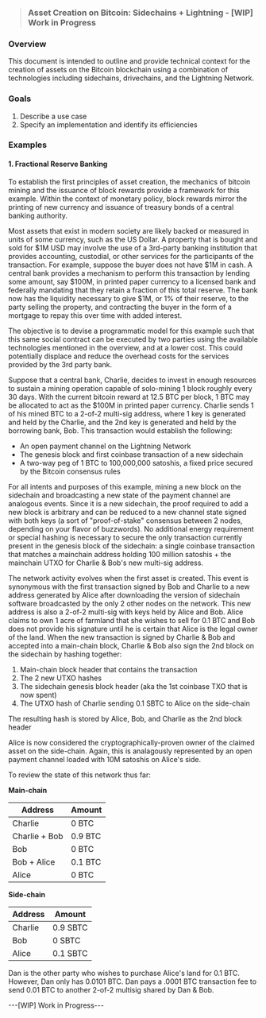> ### Asset Creation on Bitcoin: Sidechains + Lightning - [WIP] Work in Progress
### Overview

This document is intended to outline and provide technical context for the creation of assets on the Bitcoin blockchain using a combination of technologies including sidechains, drivechains, and the Lightning Network.

### Goals 
1. Describe a use case
2. Specify an implementation and identify its efficiencies

### Examples

#### 1. Fractional Reserve Banking

To establish the first principles of asset creation, the mechanics of bitcoin mining and the issuance of block rewards provide a framework for this example. Within the context of monetary policy, block rewards mirror the printing of new currency and issuance of treasury bonds of a central banking authority. 

Most assets that exist in modern society are likely backed or measured in units of some currency, such as the US Dollar. A property that is bought and sold for $1M USD may involve the use of a 3rd-party banking institution that provides accounting, custodial, or other services for the participants of the transaction. For example, suppose the buyer does not have $1M in cash. A central bank provides a mechanism to perform this transaction by lending some amount, say $100M, in printed paper currency to a licensed bank and federally mandating that they retain a fraction of this total reserve. The bank now has the liquidity necessary to give $1M, or 1% of their reserve, to the party selling the property, and contracting the buyer in the form of a mortgage to repay this over time with added interest.

The objective is to devise a programmatic model for this example such that this same social contract can be executed by two parties using the available technologies mentioned in the overview, and at a lower cost. This could potentially displace and reduce the overhead costs for the services provided by the 3rd party bank.

Suppose that a central bank, Charlie, decides to invest in enough resources to sustain a mining operation capable of solo-mining 1 block roughly every 30 days. With the current bitcoin reward at 12.5 BTC per block, 1 BTC may be allocated to act as the $100M in printed paper currency. Charlie sends 1 of his mined BTC to a 2-of-2 multi-sig address, where 1 key is generated and held by the Charlie, and the 2nd key is generated and held by the borrowing bank, Bob. This transaction would establish the following:
- An open payment channel on the Lightning Network
- The genesis block and first coinbase transaction of a new sidechain
- A two-way peg of 1 BTC to 100,000,000 satoshis, a fixed price secured by the Bitcoin consensus rules

For all intents and purposes of this example, mining a new block on the sidechain and broadcasting a new state of the payment channel are analogous events. Since it is a new sidechain, the proof required to add a new block is arbitrary and can be reduced to a new channel state signed with both keys (a sort of "proof-of-stake" consensus between 2 nodes, depending on your flavor of buzzwords). No additional energy requirement or special hashing is necessary to secure the only transaction currently present in the genesis block of the sidechain: a single coinbase transaction that matches a mainchain address holding 100 million satoshis + the mainchain UTXO for Charlie & Bob's new multi-sig address.

The network activity evolves when the first asset is created. This event is synonymous with the first transaction signed by Bob and Charlie to a new address generated by Alice after downloading the version of sidechain software broadcasted by the only 2 other nodes on the network. This new address is also a 2-of-2 multi-sig with keys held by Alice and Bob. Alice claims to own 1 acre of farmland that she wishes to sell for 0.1 BTC and Bob does not provide his signature until he is certain that Alice is the legal owner of the land. When the new transaction is signed by Charlie & Bob and accepted into a main-chain block, Charlie & Bob also sign the 2nd block on the sidechain by hashing together:
1. Main-chain block header that contains the transaction
2. The 2 new UTXO hashes
3. The sidechain genesis block header (aka the 1st coinbase TXO that is now spent)
4. The UTXO hash of Charlie sending 0.1 SBTC to Alice on the side-chain

The resulting hash is stored by Alice, Bob, and Charlie as the 2nd block header

Alice is now considered the cryptographically-proven owner of the claimed asset on the side-chain. Again, this is analagously represented by an open payment channel loaded with 10M satoshis on Alice's side.

To review the state of this network thus far:

**Main-chain**

| Address       | Amount  |
| ------------- | ------- |
| Charlie       | 0 BTC   |
| Charlie + Bob | 0.9 BTC |
| Bob           | 0 BTC   |
| Bob + Alice   | 0.1 BTC |
| Alice         | 0 BTC   |

**Side-chain**

| Address       | Amount   |
| ------------- | -------  |
| Charlie       | 0.9 SBTC |
| Bob           | 0 SBTC   |
| Alice         | 0.1 SBTC |

Dan is the other party who wishes to purchase Alice's land for 0.1 BTC. However, Dan only has 0.0101 BTC. Dan pays a .0001 BTC transaction fee to send 0.01 BTC to another 2-of-2 multisig shared by Dan & Bob.




---[WIP] Work in Progress---
